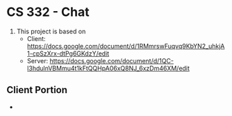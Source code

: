 # CS 332 - Chat

1. This project is based on
    - Client: https://docs.google.com/document/d/1RMmrswFuqvq9KbYN2_uhkjA1-cpSzXrx-dtPg6GKdzY/edit
    - Server: https://docs.google.com/document/d/1QC-l3hdulnVBMmu4t1kFtQQHpA06xQ8NJ_6xzDm46XM/edit

## Client Portion
- 
